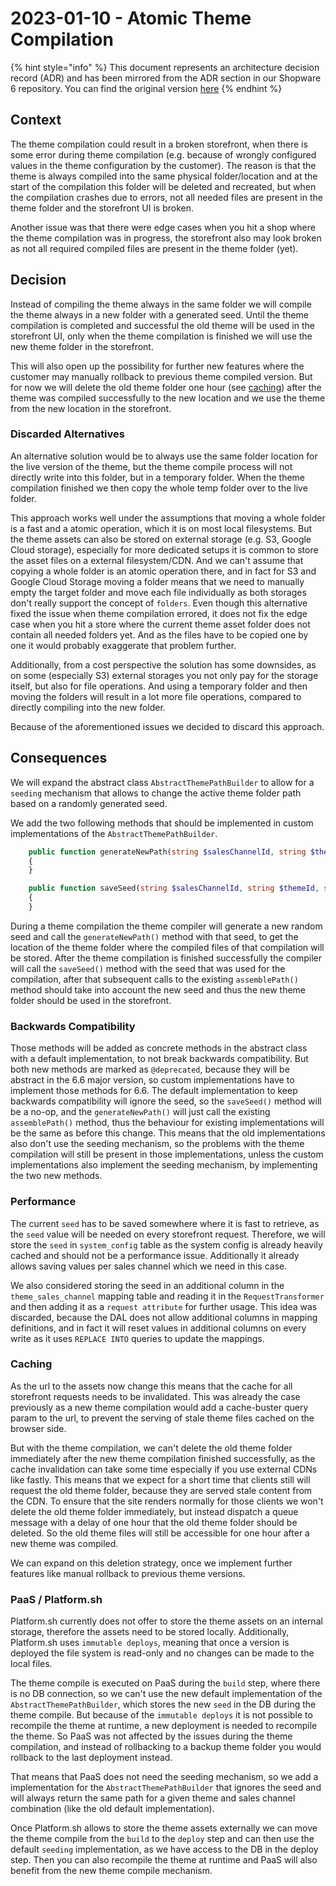 # 2023-01-10 - Atomic Theme Compilation

{% hint style="info" %}
This document represents an architecture decision record (ADR) and has been mirrored from the ADR section in our Shopware 6 repository.
You can find the original version [here](https://github.com/shopware/platform/blob/trunk/adr/storefront/2023-01-10-atomic-theme-compilation.md)
{% endhint %}

## Context

The theme compilation could result in a broken storefront, when there is some error during theme compilation (e.g. because of wrongly configured values in the theme configuration by the customer).
The reason is that the theme is always compiled into the same physical folder/location and at the start of the compilation this folder will be deleted and recreated, but when the compilation crashes due to errors, not all needed files are present in the theme folder and the storefront UI is broken.

Another issue was that there were edge cases when you hit a shop where the theme compilation was in progress, the storefront also may look broken as not all required compiled files are present in the theme folder (yet).

## Decision

Instead of compiling the theme always in the same folder we will compile the theme always in a new folder with a generated seed.
Until the theme compilation is completed and successful the old theme will be used in the storefront UI, only when the theme compilation is finished we will use the new theme folder in the storefront.

This will also open up the possibility for further new features where the customer may manually rollback to previous theme compiled version.
But for now we will delete the old theme folder one hour (see [caching](#caching)) after the theme was compiled successfully to the new location and we use the theme from the new location in the storefront.

### Discarded Alternatives

An alternative solution would be to always use the same folder location for the live version of the theme, but the theme compile process will not directly write into this folder, but in a temporary folder.
When the theme compilation finished we then copy the whole temp folder over to the live folder.

This approach works well under the assumptions that moving a whole folder is a fast and a atomic operation, which it is on most local filesystems.
But the theme assets can also be stored on external storage (e.g. S3, Google Cloud storage), especially for more dedicated setups it is common to store the asset files on a external filesystem/CDN.
And we can't assume that copying a whole folder is an atomic operation there, and in fact for S3 and Google Cloud Storage moving a folder means that we need to manually empty the target folder and move each file individually as both storages don't really support the concept of `folders`.
Even though this alternative fixed the issue when theme compilation errored, it does not fix the edge case when you hit a store where the current theme asset folder does not contain all needed folders yet. And as the files have to be copied one by one it would probably exaggerate that problem further.

Additionally, from a cost perspective the solution has some downsides, as on some (especially S3) external storages you not only pay for the storage itself, but also for file operations.
And using a temporary folder and then moving the folders will result in a lot more file operations, compared to directly compiling into the new folder.

Because of the aforementioned issues we decided to discard this approach.

## Consequences

We will expand the abstract class `AbstractThemePathBuilder` to allow for a `seeding` mechanism that allows to change the active theme folder path based on a randomly generated seed.

We add the two following methods that should be implemented in custom implementations of the `AbstractThemePathBuilder`.
```php
    public function generateNewPath(string $salesChannelId, string $themeId, string $seed): string
    {
    }

    public function saveSeed(string $salesChannelId, string $themeId, string $seed): void
    {
    }
```

During a theme compilation the theme compiler will generate a new random seed and call the `generateNewPath()` method with that seed, to get the location of the theme folder where the compiled files of that compilation will be stored.
After the theme compilation is finished successfully the compiler will call the `saveSeed()` method with the seed that was used for the compilation, after that subsequent calls to the existing `assemblePath()` method should take into account the new seed and thus the new theme folder should be used in the storefront.

### Backwards Compatibility

Those methods will be added as concrete methods in the abstract class with a default implementation, to not break backwards compatibility.
But both new methods are marked as `@deprecated`, because they will be abstract in the 6.6 major version, so custom implementations have to implement those methods for 6.6.
The default implementation to keep backwards compatibility will ignore the seed, so the `saveSeed()` method will be a no-op, and the `generateNewPath()` will just call the existing `assemblePath()` method, thus the behaviour for existing implementations will be the same as before this change.
This means that the old implementations also don't use the seeding mechanism, so the problems with the theme compilation will still be present in those implementations, unless the custom implementations also implement the seeding mechanism, by implementing the two new methods.

### Performance

The current `seed` has to be saved somewhere where it is fast to retrieve, as the `seed` value will be needed on every storefront request.
Therefore, we will store the `seed` in `system_config` table as the system config is already heavily cached and should not be a performance issue. Additionally it already allows saving values per sales channel which we need in this case.

We also considered storing the seed in an additional column in the `theme_sales_channel` mapping table and reading it in the `RequestTransformer` and then adding it as a `request attribute` for further usage.
This idea was discarded, because the DAL does not allow additional columns in mapping definitions, and in fact it will reset values in additional columns on every write as it uses `REPLACE INTO` queries to update the mappings.

### Caching

As the url to the assets now change this means that the cache for all storefront requests needs to be invalidated.
This was already the case previously as a new theme compilation would add a cache-buster query param to the url, to prevent the serving of stale theme files cached on the browser side.

But with the theme compilation, we can't delete the old theme folder immediately after the new theme compilation finished successfully, as the cache invalidation can take some time especially if you use external CDNs like fastly.
This means that we expect for a short time that clients still will request the old theme folder, because they are served stale content from the CDN.
To ensure that the site renders normally for those clients we won't delete the old theme folder immediately, but instead dispatch a queue message with a delay of one hour that the old theme folder should be deleted.
So the old theme files will still be accessible for one hour after a new theme was compiled.

We can expand on this deletion strategy, once we implement further features like manual rollback to previous theme versions.

### PaaS / Platform.sh

Platform.sh currently does not offer to store the theme assets on an internal storage, therefore the assets need to be stored locally.
Additionally, Platform.sh uses `immutable deploys`, meaning that once a version is deployed the file system is read-only and no changes can be made to the local files.

The theme compile is executed on PaaS during the `build` step, where there is no DB connection, so we can't use the new default implementation of the `AbstractThemePathBuilder`, which stores the new `seed` in the DB during the theme compile.
But because of the `immutable deploys` it is not possible to recompile the theme at runtime, a new deployment is needed to recompile the theme.
So PaaS was not affected by the issues during the theme compilation, and instead of rollbacking to a backup theme folder you would rollback to the last deployment instead.

That means that PaaS does not need the seeding mechanism, so we add a implementation for the `AbstractThemePathBuilder` that ignores the seed and will always return the same path for a given theme and sales channel combination (like the old default implementation).

Once Platform.sh allows to store the theme assets externally we can move the theme compile from the `build` to the `deploy` step and can then use the default `seeding` implementation, as we have access to the DB in the deploy step.
Then you can also recompile the theme at runtime and PaaS will also benefit from the new theme compile mechanism.
